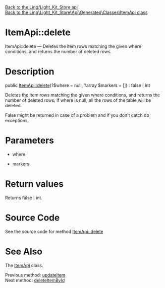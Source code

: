 [Back to the Ling/Light_Kit_Store api](https://github.com/lingtalfi/Light_Kit_Store/blob/master/doc/api/Ling/Light_Kit_Store.md)<br>
[Back to the Ling\Light_Kit_Store\Api\Generated\Classes\ItemApi class](https://github.com/lingtalfi/Light_Kit_Store/blob/master/doc/api/Ling/Light_Kit_Store/Api/Generated/Classes/ItemApi.md)


ItemApi::delete
================



ItemApi::delete — Deletes the item rows matching the given where conditions, and returns the number of deleted rows.




Description
================


public [ItemApi::delete](https://github.com/lingtalfi/Light_Kit_Store/blob/master/doc/api/Ling/Light_Kit_Store/Api/Generated/Classes/ItemApi/delete.md)(?$where = null, ?array $markers = []) : false | int




Deletes the item rows matching the given where conditions, and returns the number of deleted rows.
If where is null, all the rows of the table will be deleted.

False might be returned in case of a problem and if you don't catch db exceptions.




Parameters
================


- where

    

- markers

    


Return values
================

Returns false | int.








Source Code
===========
See the source code for method [ItemApi::delete](https://github.com/lingtalfi/Light_Kit_Store/blob/master/Api/Generated/Classes/ItemApi.php#L432-L436)


See Also
================

The [ItemApi](https://github.com/lingtalfi/Light_Kit_Store/blob/master/doc/api/Ling/Light_Kit_Store/Api/Generated/Classes/ItemApi.md) class.

Previous method: [updateItem](https://github.com/lingtalfi/Light_Kit_Store/blob/master/doc/api/Ling/Light_Kit_Store/Api/Generated/Classes/ItemApi/updateItem.md)<br>Next method: [deleteItemById](https://github.com/lingtalfi/Light_Kit_Store/blob/master/doc/api/Ling/Light_Kit_Store/Api/Generated/Classes/ItemApi/deleteItemById.md)<br>

